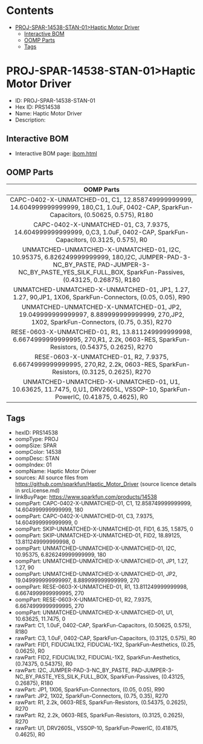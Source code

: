 



Contents
========

* [PROJ-SPAR-14538-STAN-01>Haptic Motor Driver](#proj-spar-14538-stan-01haptic-motor-driver)
	* [Interactive BOM](#interactive-bom)
	* [OOMP Parts](#oomp-parts)
	* [Tags](#tags)

# PROJ-SPAR-14538-STAN-01>Haptic Motor Driver

- ID: PROJ-SPAR-14538-STAN-01
- Hex ID: PRS14538
- Name: Haptic Motor Driver
- Description: 

## Interactive BOM

- Interactive BOM page: [ibom.html](kicad/bom/ibom.html)

## OOMP Parts
  

|OOMP Parts|
| :---: |
|CAPC-0402-X-UNMATCHED-01, C1, 12.858749999999999, 14.604999999999999, 180,C1, 1.0uF, 0402-CAP, SparkFun-Capacitors, (0.50625, 0.575), R180|
|CAPC-0402-X-UNMATCHED-01, C3, 7.9375, 14.604999999999999, 0,C3, 1.0uF, 0402-CAP, SparkFun-Capacitors, (0.3125, 0.575), R0|
|UNMATCHED-UNMATCHED-X-UNMATCHED-01, I2C, 10.95375, 6.826249999999999, 180,I2C, JUMPER-PAD-3-NC_BY_PASTE, PAD-JUMPER-3-NC_BY_PASTE_YES_SILK_FULL_BOX, SparkFun-Passives, (0.43125, 0.26875), R180|
|UNMATCHED-UNMATCHED-X-UNMATCHED-01, JP1, 1.27, 1.27, 90,JP1, 1X06, SparkFun-Connectors, (0.05, 0.05), R90|
|UNMATCHED-UNMATCHED-X-UNMATCHED-01, JP2, 19.049999999999997, 8.889999999999999, 270,JP2, 1X02, SparkFun-Connectors, (0.75, 0.35), R270|
|RESE-0603-X-UNMATCHED-01, R1, 13.811249999999998, 6.6674999999999995, 270,R1, 2.2k, 0603-RES, SparkFun-Resistors, (0.54375, 0.2625), R270|
|RESE-0603-X-UNMATCHED-01, R2, 7.9375, 6.6674999999999995, 270,R2, 2.2k, 0603-RES, SparkFun-Resistors, (0.3125, 0.2625), R270|
|UNMATCHED-UNMATCHED-X-UNMATCHED-01, U1, 10.63625, 11.7475, 0,U1, DRV2605L, VSSOP-10, SparkFun-PowerIC, (0.41875, 0.4625), R0|

## Tags

- hexID: PRS14538
- oompType: PROJ
- oompSize: SPAR
- oompColor: 14538
- oompDesc: STAN
- oompIndex: 01
- oompName: Haptic Motor Driver
- sources: All source files from https://github.com/sparkfun/Haptic_Motor_Driver (source licence details in srcLicense.md)
- linkBuyPage: https://www.sparkfun.com/products/14538
- oompPart: CAPC-0402-X-UNMATCHED-01, C1, 12.858749999999999, 14.604999999999999, 180
- oompPart: CAPC-0402-X-UNMATCHED-01, C3, 7.9375, 14.604999999999999, 0
- oompPart: SKIP-UNMATCHED-X-UNMATCHED-01, FID1, 6.35, 1.5875, 0
- oompPart: SKIP-UNMATCHED-X-UNMATCHED-01, FID2, 18.89125, 13.811249999999998, 0
- oompPart: UNMATCHED-UNMATCHED-X-UNMATCHED-01, I2C, 10.95375, 6.826249999999999, 180
- oompPart: UNMATCHED-UNMATCHED-X-UNMATCHED-01, JP1, 1.27, 1.27, 90
- oompPart: UNMATCHED-UNMATCHED-X-UNMATCHED-01, JP2, 19.049999999999997, 8.889999999999999, 270
- oompPart: RESE-0603-X-UNMATCHED-01, R1, 13.811249999999998, 6.6674999999999995, 270
- oompPart: RESE-0603-X-UNMATCHED-01, R2, 7.9375, 6.6674999999999995, 270
- oompPart: UNMATCHED-UNMATCHED-X-UNMATCHED-01, U1, 10.63625, 11.7475, 0
- rawPart: C1, 1.0uF, 0402-CAP, SparkFun-Capacitors, (0.50625, 0.575), R180
- rawPart: C3, 1.0uF, 0402-CAP, SparkFun-Capacitors, (0.3125, 0.575), R0
- rawPart: FID1, FIDUCIAL1X2, FIDUCIAL-1X2, SparkFun-Aesthetics, (0.25, 0.0625), R0
- rawPart: FID2, FIDUCIAL1X2, FIDUCIAL-1X2, SparkFun-Aesthetics, (0.74375, 0.54375), R0
- rawPart: I2C, JUMPER-PAD-3-NC_BY_PASTE, PAD-JUMPER-3-NC_BY_PASTE_YES_SILK_FULL_BOX, SparkFun-Passives, (0.43125, 0.26875), R180
- rawPart: JP1, 1X06, SparkFun-Connectors, (0.05, 0.05), R90
- rawPart: JP2, 1X02, SparkFun-Connectors, (0.75, 0.35), R270
- rawPart: R1, 2.2k, 0603-RES, SparkFun-Resistors, (0.54375, 0.2625), R270
- rawPart: R2, 2.2k, 0603-RES, SparkFun-Resistors, (0.3125, 0.2625), R270
- rawPart: U1, DRV2605L, VSSOP-10, SparkFun-PowerIC, (0.41875, 0.4625), R0
